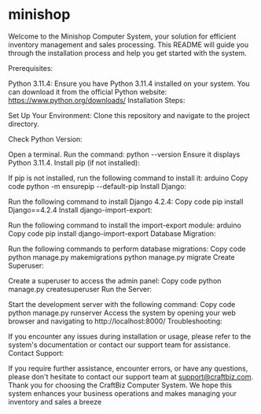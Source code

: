 # minishop
Welcome to the Minishop Computer System, your solution for efficient inventory management and sales processing. This README will guide you through the installation process and help you get started with the system.

Prerequisites:

Python 3.11.4: Ensure you have Python 3.11.4 installed on your system. You can download it from the official Python website: https://www.python.org/downloads/
Installation Steps:

Set Up Your Environment: Clone this repository and navigate to the project directory.

Check Python Version:

Open a terminal.
Run the command: python --version
Ensure it displays Python 3.11.4.
Install pip (if not installed):

If pip is not installed, run the following command to install it:
arduino
Copy code
python -m ensurepip --default-pip
Install Django:

Run the following command to install Django 4.2.4:
Copy code
pip install Django==4.2.4
Install django-import-export:

Run the following command to install the import-export module:
arduino
Copy code
pip install django-import-export
Database Migration:

Run the following commands to perform database migrations:
Copy code
python manage.py makemigrations
python manage.py migrate
Create Superuser:

Create a superuser to access the admin panel:
Copy code
python manage.py createsuperuser
Run the Server:

Start the development server with the following command:
Copy code
python manage.py runserver
Access the system by opening your web browser and navigating to http://localhost:8000/
Troubleshooting:

If you encounter any issues during installation or usage, please refer to the system's documentation or contact our support team for assistance.
Contact Support:

If you require further assistance, encounter errors, or have any questions, please don't hesitate to contact our support team at support@craftbiz.com.
Thank you for choosing the CraftBiz Computer System. We hope this system enhances your business operations and makes managing your inventory and sales a breeze
